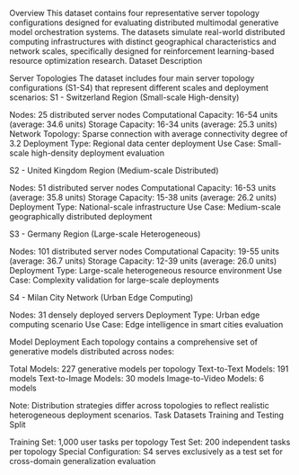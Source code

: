Overview
This dataset contains four representative server topology configurations designed for evaluating distributed multimodal generative model orchestration systems. The datasets simulate real-world distributed computing infrastructures with distinct geographical characteristics and network scales, specifically designed for reinforcement learning-based resource optimization research.
Dataset Description

Server Topologies
The dataset includes four main server topology configurations (S1-S4) that represent different scales and deployment scenarios:
S1 - Switzerland Region (Small-scale High-density)

Nodes: 25 distributed server nodes
Computational Capacity: 16-54 units (average: 34.6 units)
Storage Capacity: 16-34 units (average: 25.3 units)
Network Topology: Sparse connection with average connectivity degree of 3.2
Deployment Type: Regional data center deployment
Use Case: Small-scale high-density deployment evaluation

S2 - United Kingdom Region (Medium-scale Distributed)

Nodes: 51 distributed server nodes
Computational Capacity: 16-53 units (average: 35.8 units)
Storage Capacity: 15-38 units (average: 26.2 units)
Deployment Type: National-scale infrastructure
Use Case: Medium-scale geographically distributed deployment

S3 - Germany Region (Large-scale Heterogeneous)

Nodes: 101 distributed server nodes
Computational Capacity: 19-55 units (average: 36.7 units)
Storage Capacity: 12-39 units (average: 26.0 units)
Deployment Type: Large-scale heterogeneous resource environment
Use Case: Complexity validation for large-scale deployments

S4 - Milan City Network (Urban Edge Computing)

Nodes: 31 densely deployed servers
Deployment Type: Urban edge computing scenario
Use Case: Edge intelligence in smart cities evaluation

Model Deployment
Each topology contains a comprehensive set of generative models distributed across nodes:

Total Models: 227 generative models per topology
Text-to-Text Models: 191 models
Text-to-Image Models: 30 models
Image-to-Video Models: 6 models

Note: Distribution strategies differ across topologies to reflect realistic heterogeneous deployment scenarios.
Task Datasets
Training and Testing Split

Training Set: 1,000 user tasks per topology
Test Set: 200 independent tasks per topology
Special Configuration: S4 serves exclusively as a test set for cross-domain generalization evaluation
